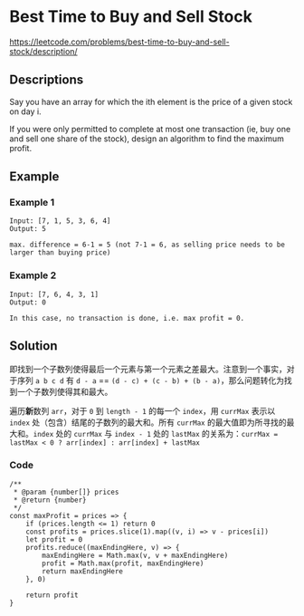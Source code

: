 # Best Time to Buy and Sell Stock

https://leetcode.com/problems/best-time-to-buy-and-sell-stock/description/

## Descriptions

Say you have an array for which the ith element is the price of a given stock on day i.

If you were only permitted to complete at most one transaction (ie, buy one and sell one share of the stock), design an algorithm to find the maximum profit.

## Example

### Example 1

```
Input: [7, 1, 5, 3, 6, 4]
Output: 5

max. difference = 6-1 = 5 (not 7-1 = 6, as selling price needs to be larger than buying price)
```

### Example 2

```
Input: [7, 6, 4, 3, 1]
Output: 0

In this case, no transaction is done, i.e. max profit = 0.
```

## Solution

即找到一个子数列使得最后一个元素与第一个元素之差最大。注意到一个事实，对于序列 `a b c d` 有 `d - a` == `(d - c) + (c - b) + (b - a)`，那么问题转化为找到一个子数列使得其和最大。

遍历**新**数列 `arr`，对于 `0` 到 `length - 1` 的每一个 `index`，用 `currMax` 表示以 `index` 处（包含）结尾的子数列的最大和。所有 `currMax` 的最大值即为所寻找的最大和。`index` 处的 `currMax` 与 `index - 1` 处的 `lastMax` 的关系为：`currMax = lastMax < 0 ? arr[index] : arr[index] + lastMax`

### Code 

```
/**
 * @param {number[]} prices
 * @return {number}
 */
const maxProfit = prices => {
    if (prices.length <= 1) return 0
    const profits = prices.slice(1).map((v, i) => v - prices[i])
    let profit = 0
    profits.reduce((maxEndingHere, v) => {
        maxEndingHere = Math.max(v, v + maxEndingHere)
        profit = Math.max(profit, maxEndingHere)
        return maxEndingHere
    }, 0)

    return profit
}
```